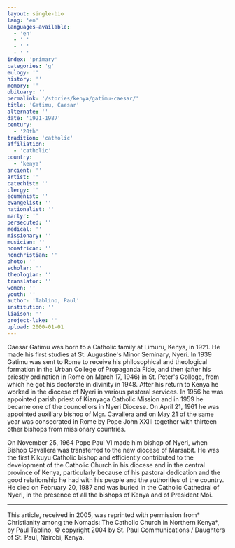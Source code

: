 ```yaml
---
layout: single-bio
lang: 'en'
languages-available:
  - 'en'
  - ' '
  - ' '
  - ' '
index: 'primary'
categories: 'g'
eulogy: ''
history: ''
memory: ''
obituary: ''
permalink: '/stories/kenya/gatimu-caesar/'
title: 'Gatimu, Caesar'
alternate: ''
date: '1921-1987'
century:
  - '20th'
tradition: 'catholic'
affiliation:
  - 'catholic'
country:
  - 'kenya'
ancient: ''
artist: ''
catechist: ''
clergy: ''
ecumenist: ''
evangelist: ''
nationalist: ''
martyr: ''
persecuted: ''
medical: ''
missionary: ''
musician: ''
nonafrican: ''
nonchristian: ''
photo: ''
scholar: ''
theologian: ''
translator: ''
women: ''
youth: ''
author: 'Tablino, Paul'
institution: ''
liaison: ''
project-luke: ''
upload: 2000-01-01
---
```



Caesar Gatimu was born to a Catholic family at Limuru, Kenya, in 1921. He made his first studies at St. Augustine's Minor Seminary, Nyeri. In 1939 Gatimu was sent to Rome to receive his philosophical and theological formation in the Urban College of Propaganda Fide, and then (after his priestly ordination in Rome on March 17, 1946) in St. Peter's College, from which he got his doctorate in divinity in 1948. After his return to Kenya he worked in the diocese of Nyeri in various pastoral services. In 1956 he was appointed parish priest of Kianyaga Catholic Mission and in 1959 he became one of the councellors in Nyeri Diocese. On April 21, 1961 he was appointed auxiliary bishop of Mgr. Cavallera and on May 21 of the same year was consecrated in Rome by Pope John XXIII together with thirteen other bishops from missionary countries.

On November 25, 1964 Pope Paul VI made him bishop of Nyeri, when Bishop Cavallera was transferred to the new diocese of Marsabit. He was the first Kikuyu Catholic bishop and efficiently contributed to the development of the Catholic Church in his diocese and in the central province of Kenya, particularly because of his pastoral dedication and the good relationship he had with his people and the authorities of the country. He died on February 20, 1987 and was buried in the Catholic Cathedral of Nyeri, in the presence of all the bishops of Kenya and of President Moi.



---

This article, received in 2005, was reprinted with permission from* Christianity among the Nomads: The Catholic Church in Northern Kenya*, by Paul Tablino, © copyright 2004 by St. Paul Communications / Daughters of St. Paul, Nairobi, Kenya.